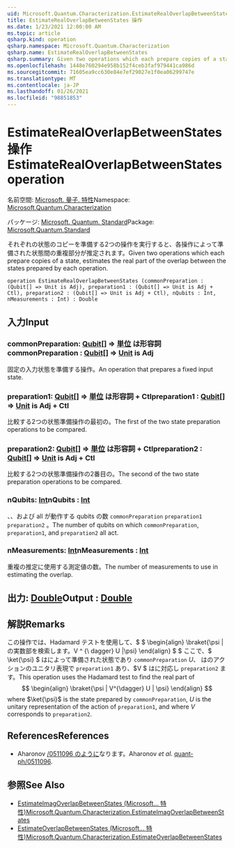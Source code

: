 ```yaml
---
uid: Microsoft.Quantum.Characterization.EstimateRealOverlapBetweenStates
title: EstimateRealOverlapBetweenStates 操作
ms.date: 1/23/2021 12:00:00 AM
ms.topic: article
qsharp.kind: operation
qsharp.namespace: Microsoft.Quantum.Characterization
qsharp.name: EstimateRealOverlapBetweenStates
qsharp.summary: Given two operations which each prepare copies of a state, estimates the real part of the overlap between the states prepared by each operation.
ms.openlocfilehash: 1448e760294e958b152f4ceb3faf979441ca986d
ms.sourcegitcommit: 71605ea9cc630e84e7ef29027e1f0ea06299747e
ms.translationtype: MT
ms.contentlocale: ja-JP
ms.lasthandoff: 01/26/2021
ms.locfileid: "98851853"
---
```

# <a name="estimaterealoverlapbetweenstates-operation"></a><span data-ttu-id="30745-102">EstimateRealOverlapBetweenStates 操作</span><span class="sxs-lookup"><span data-stu-id="30745-102">EstimateRealOverlapBetweenStates operation</span></span>

<span data-ttu-id="30745-103">名前空間: [Microsoft. 量子. 特性](xref:Microsoft.Quantum.Characterization)</span><span class="sxs-lookup"><span data-stu-id="30745-103">Namespace: [Microsoft.Quantum.Characterization](xref:Microsoft.Quantum.Characterization)</span></span>

<span data-ttu-id="30745-104">パッケージ: [Microsoft. Quantum. Standard](https://nuget.org/packages/Microsoft.Quantum.Standard)</span><span class="sxs-lookup"><span data-stu-id="30745-104">Package: [Microsoft.Quantum.Standard](https://nuget.org/packages/Microsoft.Quantum.Standard)</span></span>


<span data-ttu-id="30745-105">それぞれの状態のコピーを準備する2つの操作を実行すると、各操作によって準備された状態間の重複部分が推定されます。</span><span class="sxs-lookup"><span data-stu-id="30745-105">Given two operations which each prepare copies of a state, estimates the real part of the overlap between the states prepared by each operation.</span></span>

```qsharp
operation EstimateRealOverlapBetweenStates (commonPreparation : (Qubit[] => Unit is Adj), preparation1 : (Qubit[] => Unit is Adj + Ctl), preparation2 : (Qubit[] => Unit is Adj + Ctl), nQubits : Int, nMeasurements : Int) : Double
```


## <a name="input"></a><span data-ttu-id="30745-106">入力</span><span class="sxs-lookup"><span data-stu-id="30745-106">Input</span></span>

### <a name="commonpreparation--qubit--unit--is-adj"></a><span data-ttu-id="30745-107">commonPreparation: [Qubit](xref:microsoft.quantum.lang-ref.qubit)[] => [単位](xref:microsoft.quantum.lang-ref.unit)  は形容詞</span><span class="sxs-lookup"><span data-stu-id="30745-107">commonPreparation : [Qubit](xref:microsoft.quantum.lang-ref.qubit)[] => [Unit](xref:microsoft.quantum.lang-ref.unit)  is Adj</span></span>

<span data-ttu-id="30745-108">固定の入力状態を準備する操作。</span><span class="sxs-lookup"><span data-stu-id="30745-108">An operation that prepares a fixed input state.</span></span>


### <a name="preparation1--qubit--unit--is-adj--ctl"></a><span data-ttu-id="30745-109">preparation1: [Qubit](xref:microsoft.quantum.lang-ref.qubit)[] => [単位](xref:microsoft.quantum.lang-ref.unit)  は形容詞 + Ctl</span><span class="sxs-lookup"><span data-stu-id="30745-109">preparation1 : [Qubit](xref:microsoft.quantum.lang-ref.qubit)[] => [Unit](xref:microsoft.quantum.lang-ref.unit)  is Adj + Ctl</span></span>

<span data-ttu-id="30745-110">比較する2つの状態準備操作の最初の。</span><span class="sxs-lookup"><span data-stu-id="30745-110">The first of the two state preparation operations to be compared.</span></span>


### <a name="preparation2--qubit--unit--is-adj--ctl"></a><span data-ttu-id="30745-111">preparation2: [Qubit](xref:microsoft.quantum.lang-ref.qubit)[] => [単位](xref:microsoft.quantum.lang-ref.unit)  は形容詞 + Ctl</span><span class="sxs-lookup"><span data-stu-id="30745-111">preparation2 : [Qubit](xref:microsoft.quantum.lang-ref.qubit)[] => [Unit](xref:microsoft.quantum.lang-ref.unit)  is Adj + Ctl</span></span>

<span data-ttu-id="30745-112">比較する2つの状態準備操作の2番目の。</span><span class="sxs-lookup"><span data-stu-id="30745-112">The second of the two state preparation operations to be compared.</span></span>


### <a name="nqubits--int"></a><span data-ttu-id="30745-113">nQubits: [Int](xref:microsoft.quantum.lang-ref.int)</span><span class="sxs-lookup"><span data-stu-id="30745-113">nQubits : [Int](xref:microsoft.quantum.lang-ref.int)</span></span>

<span data-ttu-id="30745-114">、、および all が動作する qubits の数 `commonPreparation` `preparation1` `preparation2` 。</span><span class="sxs-lookup"><span data-stu-id="30745-114">The number of qubits on which `commonPreparation`, `preparation1`, and `preparation2` all act.</span></span>


### <a name="nmeasurements--int"></a><span data-ttu-id="30745-115">nMeasurements: [Int](xref:microsoft.quantum.lang-ref.int)</span><span class="sxs-lookup"><span data-stu-id="30745-115">nMeasurements : [Int](xref:microsoft.quantum.lang-ref.int)</span></span>

<span data-ttu-id="30745-116">重複の推定に使用する測定値の数。</span><span class="sxs-lookup"><span data-stu-id="30745-116">The number of measurements to use in estimating the overlap.</span></span>



## <a name="output--double"></a><span data-ttu-id="30745-117">出力: [Double](xref:microsoft.quantum.lang-ref.double)</span><span class="sxs-lookup"><span data-stu-id="30745-117">Output : [Double](xref:microsoft.quantum.lang-ref.double)</span></span>



## <a name="remarks"></a><span data-ttu-id="30745-118">解説</span><span class="sxs-lookup"><span data-stu-id="30745-118">Remarks</span></span>

<span data-ttu-id="30745-119">この操作では、Hadamard テストを使用して、$ $ \begin{align} \braket{\psi | の実数部を検索します。V ^ {\ dagger} U |\psi} \end{align} $ $ ここで、$ \ket{\psi} $ はによって準備された状態であり `commonPreparation` $U、$ はのアクションのユニタリ表現で `preparation1` あり、$V $ はに対応し `preparation2` ます。</span><span class="sxs-lookup"><span data-stu-id="30745-119">This operation uses the Hadamard test to find the real part of $$ \begin{align} \braket{\psi | V^{\dagger} U | \psi} \end{align} $$ where $\ket{\psi}$ is the state prepared by `commonPreparation`, $U$ is the unitary representation of the action of `preparation1`, and where $V$ corresponds to `preparation2`.</span></span>

## <a name="references"></a><span data-ttu-id="30745-120">References</span><span class="sxs-lookup"><span data-stu-id="30745-120">References</span></span>

- <span data-ttu-id="30745-121">Aharonov  [/0511096 のように](https://arxiv.org/abs/quant-ph/0511096)なります。</span><span class="sxs-lookup"><span data-stu-id="30745-121">Aharonov *et al.* [quant-ph/0511096](https://arxiv.org/abs/quant-ph/0511096).</span></span>

## <a name="see-also"></a><span data-ttu-id="30745-122">参照</span><span class="sxs-lookup"><span data-stu-id="30745-122">See Also</span></span>

- [<span data-ttu-id="30745-123">EstimateImagOverlapBetweenStates (Microsoft... 特性)</span><span class="sxs-lookup"><span data-stu-id="30745-123">Microsoft.Quantum.Characterization.EstimateImagOverlapBetweenStates</span></span>](xref:Microsoft.Quantum.Characterization.EstimateImagOverlapBetweenStates)
- [<span data-ttu-id="30745-124">EstimateOverlapBetweenStates (Microsoft... 特性)</span><span class="sxs-lookup"><span data-stu-id="30745-124">Microsoft.Quantum.Characterization.EstimateOverlapBetweenStates</span></span>](xref:Microsoft.Quantum.Characterization.EstimateOverlapBetweenStates)